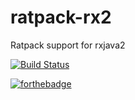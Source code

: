 # ratpack-rx2
Ratpack support for rxjava2

[![Build Status](https://travis-ci.org/drmaas/ratpack-rx2.svg?branch=master)](https://travis-ci.org/drmaas/ratpack-rx2)

[![forthebadge](https://forthebadge.com/images/badges/uses-badges.svg)](https://forthebadge.com)
